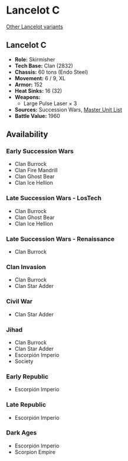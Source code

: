 # Lancelot C

[Other Lancelot variants](../lancelot.md)

## Lancelot C
- **Role:** Skirmisher
- **Tech Base:** Clan (2832)
- **Chassis:** 60 tons (Endo Steel)
- **Movement:** 6 / 9, XL
- **Armor:** 152
- **Heat Sinks:** 16 (32)
- **Weapons:**
  - Large Pulse Laser × 3
- **Sources:** Succession Wars, [Master Unit List](http://masterunitlist.info/Unit/Details/7626/lancelot-c)
- **Battle Value:** 1960

## Availability

### Early Succession Wars
- Clan Burrock
- Clan Fire Mandrill
- Clan Ghost Bear
- Clan Ice Hellion

### Late Succession Wars - LosTech
- Clan Burrock
- Clan Ghost Bear
- Clan Ice Hellion

### Late Succession Wars - Renaissance
- Clan Burrock

### Clan Invasion
- Clan Burrock
- Clan Star Adder

### Civil War
- Clan Star Adder

### Jihad
- Clan Burrock
- Clan Star Adder
- Escorpión Imperio
- Society

### Early Republic
- Escorpión Imperio

### Late Republic
- Escorpión Imperio

### Dark Ages
- Escorpión Imperio
- Scorpion Empire

